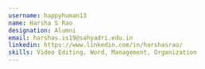 ```yaml
---
username: happyhuman13
name: Harsha S Rao
designation: Alumni
email: harshas.is19@sahyadri.edu.in
linkedin: https://www.linkedin.com/in/harshasrao/
skills: Video Editing, Word, Management, Organization
---
```

